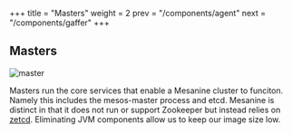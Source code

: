 +++
title = "Masters"
weight = 2
prev = "/components/agent"
next = "/components/gaffer"
+++

## Masters

![master](/images/mesanine_master.png)

Masters run the core services that enable a Mesanine cluster to funciton. Namely this includes the mesos-master process and etcd. Mesanine is distinct in that it does not run or support Zookeeper but instead relies on [zetcd](https://github.com/coreos/zetcd). Eliminating JVM components allow us to keep our image size low.

